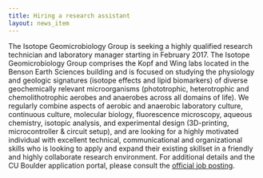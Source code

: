 ```yaml
---
title: Hiring a research assistant
layout: news_item
---
```


The Isotope Geomicrobiology Group is seeking a highly qualified research technician and laboratory manager starting in February 2017. 
The Isotope Geomicrobiology Group comprises the Kopf and Wing labs located in the Benson Earth Sciences building and is focused on studying the physiology and geologic signatures (isotope effects and lipid biomarkers) of diverse geochemically relevant microorganisms (phototrophic, heterotrophic and chemolithotrophic aerobes and anaerobes across all domains of life). 
We regularly combine aspects of aerobic and anaerobic laboratory culture, continuous culture, molecular biology, fluorescence microscopy, aqueous chemistry, isotopic analysis, and experimental design (3D-printing, microcontroller & circuit setup), 
and are looking for a highly motivated individual with excellent technical, communicational and organizational skills who is looking to apply and expand their existing skillset in a friendly and highly collaborate research environment.
For additional details and the CU Boulder application portal, please consult the [official job posting](https://cu.taleo.net/careersection/2/jobdetail.ftl?job=07770&lang=en&sns_id=mailto#.WE7oBpZ2kvM.mailto).

